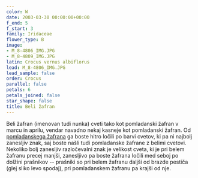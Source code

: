 ```yaml
---
color: W
date: 2003-03-30 00:00:00+00:00
f_end: 5
f_start: 3
family: Iridaceae
flower_type: B
image:
- M_8-4806_IMG.JPG
- M_8-4809_IMG.JPG
latin: Crocus vernus albiflorus
lead: M_8-4806_IMG.JPG
lead_sample: false
order: Crocus
parallel: false
petals: 6
petals_joined: false
star_shape: false
title: Beli žafran
---
```

Beli žafran (imenovan tudi nunka) cveti tako kot pomladanski žafran v marcu in aprilu, vendar navadno nekaj kasneje kot pomladanski žafran. Od [pomladanskega žafrana](../crocusvernus/) ga boste hitro ločili po barvi cvetov, ki pa ni najbolj zanesljiv znak, saj boste našli tudi pomladanske žafrane z belimi cvetovi. Nekoliko bolj zanesljiv razločevalni znak je velikost cveta, ki je pri belem žafranu precej manjši, zanesljivo pa boste žafrana ločili med seboj po dolžini prašnikov -- prašniki so pri belem žafranu daljši od brazde pestiča (glej sliko levo spodaj), pri pomladanskem žafranu pa krajši od nje.
